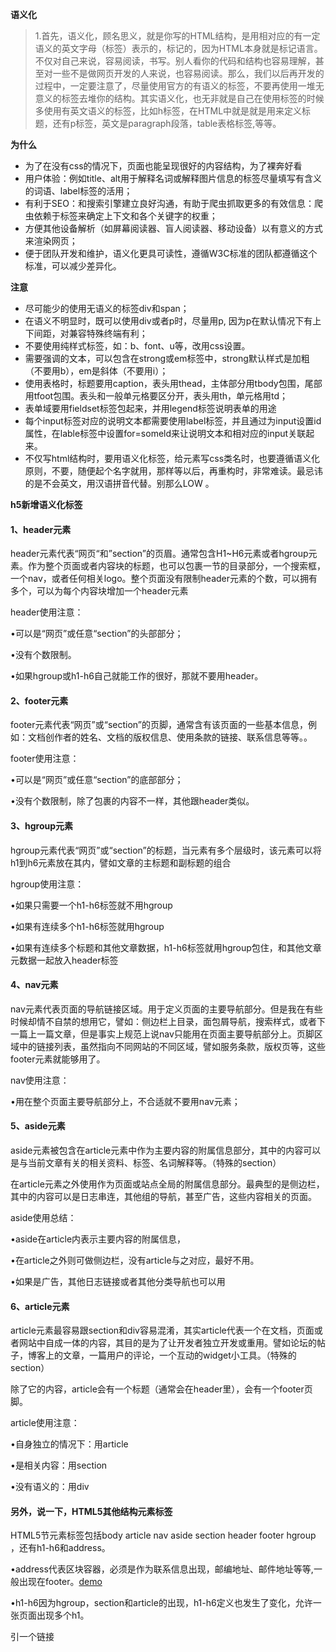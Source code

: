 **语义化**

> 1.首先，语义化，顾名思义，就是你写的HTML结构，是用相对应的有一定语义的英文字母（标签）表示的，标记的，因为HTML本身就是标记语言。不仅对自己来说，容易阅读，书写。别人看你的代码和结构也容易理解，甚至对一些不是做网页开发的人来说，也容易阅读。那么，我们以后再开发的过程中，一定要注意了，尽量使用官方的有语义的标签，不要再使用一堆无意义的标签去堆你的结构。其实语义化，也无非就是自己在使用标签的时候多使用有英文语义的标签，比如h标签，在HTML中就是就是用来定义标题，还有p标签，英文是paragraph段落，table表格标签,等等。

**为什么**

- 为了在没有css的情况下，页面也能呈现很好的内容结构，为了裸奔好看
- 用户体验：例如title、alt用于解释名词或解释图片信息的标签尽量填写有含义的词语、label标签的活用；
-  有利于SEO：和搜索引擎建立良好沟通，有助于爬虫抓取更多的有效信息：爬虫依赖于标签来确定上下文和各个关键字的权重；
- 方便其他设备解析（如屏幕阅读器、盲人阅读器、移动设备）以有意义的方式来渲染网页；
- 便于团队开发和维护，语义化更具可读性，遵循W3C标准的团队都遵循这个标准，可以减少差异化。

**注意**

-   尽可能少的使用无语义的标签div和span；
-  在语义不明显时，既可以使用div或者p时，尽量用p, 因为p在默认情况下有上下间距，对兼容特殊终端有利；
- 不要使用纯样式标签，如：b、font、u等，改用css设置。
- 需要强调的文本，可以包含在strong或em标签中，strong默认样式是加粗（不要用b），em是斜体（不要用i）；
- 使用表格时，标题要用caption，表头用thead，主体部分用tbody包围，尾部用tfoot包围。表头和一般单元格要区分开，表头用th，单元格用td；
- 表单域要用fieldset标签包起来，并用legend标签说明表单的用途
- 每个input标签对应的说明文本都需要使用label标签，并且通过为input设置id属性，在lable标签中设置for=someld来让说明文本和相对应的input关联起来。
- 不仅写html结构时，要用语义化标签，给元素写css类名时，也要遵循语义化原则，不要，随便起个名字就用，那样等以后，再重构时，非常难读。最忌讳的是不会英文，用汉语拼音代替。别那么LOW 。

**h5新增语义化标签**

#### 1、header元素

header元素代表“网页“和”section”的页眉。通常包含H1~H6元素或者hgroup元素。作为整个页面或者内容块的标题，也可以包裹一节的目录部分，一个搜索框，一个nav，或者任何相关logo。整个页面没有限制header元素的个数，可以拥有多个，可以为每个内容块增加一个header元素

header使用注意：

•可以是“网页”或任意“section”的头部部分；

•没有个数限制。

•如果hgroup或h1-h6自己就能工作的很好，那就不要用header。

#### 2、footer元素

footer元素代表“网页”或“section”的页脚，通常含有该页面的一些基本信息，例如：文档创作者的姓名、文档的版权信息、使用条款的链接、联系信息等等。。

footer使用注意：

•可以是“网页”或任意“section”的底部部分；

•没有个数限制，除了包裹的内容不一样，其他跟header类似。

#### 3、hgroup元素

hgroup元素代表“网页”或“section”的标题，当元素有多个层级时，该元素可以将h1到h6元素放在其内，譬如文章的主标题和副标题的组合

hgroup使用注意：

•如果只需要一个h1-h6标签就不用hgroup

•如果有连续多个h1-h6标签就用hgroup

•如果有连续多个标题和其他文章数据，h1-h6标签就用hgroup包住，和其他文章元数据一起放入header标签

#### 4、nav元素

nav元素代表页面的导航链接区域。用于定义页面的主要导航部分。但是我在有些时候却情不自禁的想用它，譬如：侧边栏上目录，面包屑导航，搜索样式，或者下一篇上一篇文章，但是事实上规范上说nav只能用在页面主要导航部分上。页脚区域中的链接列表，虽然指向不同网站的不同区域，譬如服务条款，版权页等，这些footer元素就能够用了。

nav使用注意：

•用在整个页面主要导航部分上，不合适就不要用nav元素；

#### 5、aside元素

aside元素被包含在article元素中作为主要内容的附属信息部分，其中的内容可以是与当前文章有关的相关资料、标签、名词解释等。（特殊的section）

在article元素之外使用作为页面或站点全局的附属信息部分。最典型的是侧边栏，其中的内容可以是日志串连，其他组的导航，甚至广告，这些内容相关的页面。

aside使用总结：

•aside在article内表示主要内容的附属信息，

•在article之外则可做侧边栏，没有article与之对应，最好不用。

•如果是广告，其他日志链接或者其他分类导航也可以用

#### 6、article元素

article元素最容易跟section和div容易混淆，其实article代表一个在文档，页面或者网站中自成一体的内容，其目的是为了让开发者独立开发或重用。譬如论坛的帖子，博客上的文章，一篇用户的评论，一个互动的widget小工具。（特殊的section）

除了它的内容，article会有一个标题（通常会在header里），会有一个footer页脚。

article使用注意：

•自身独立的情况下：用article

•是相关内容：用section

•没有语义的：用div

#### 另外，说一下，HTML5其他结构元素标签

HTML5节元素标签包括body article nav aside section header footer hgroup ，还有h1-h6和address。

•address代表区块容器，必须是作为联系信息出现，邮编地址、邮件地址等等,一般出现在footer。[demo ](https://link.jianshu.com?t=http://www.runoob.com/tags/tag-address.html)

•h1-h6因为hgroup，section和article的出现，h1-h6定义也发生了变化，允许一张页面出现多个h1。

引一个链接

[有用的HTML5标签]: https://segmentfault.com/a/1190000008051250



